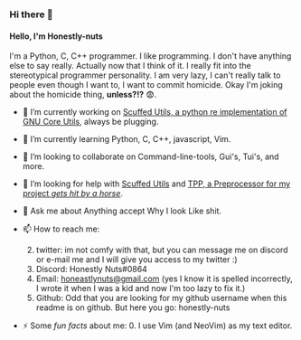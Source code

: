 ### Hi there 👋

#### Hello, I'm Honestly-nuts
I'm a Python, C, C++ programmer. I like programming. I don't have anything else to say really. Actually now that I think of it. I really fit 
into the stereotypical programmer personality. I am very lazy, I can't really talk to people even though I want to, I want to commit homicide.
Okay I'm joking about the homicide thing, **unless?!?** 😨.

- 🔭 I’m currently working on [Scuffed Utils, a python re implementation of GNU Core Utils](https://github.com/honestly-nuts/Scuffed-Utils), always be plugging.
- 🌱 I’m currently learning Python, C, C++, javascript, Vim.
- 👯 I’m looking to collaborate on Command-line-tools, Gui's, Tui's, and more.
- 🤔 I’m looking for help with [Scuffed Utils](https://github.com/honestly-nuts/Scuffed-Utils) and [TPP, a Preprocessor for my project *gets hit by a horse*](https://github.com/honestly-nuts/TPP).
- 💬 Ask me about Anything accept Why I look Like shit.
- 📫 How to reach me: 
  
  2. twitter: im not comfy with that, but you can message me on discord or e-mail me and I will give you access to my twitter :)
  3. Discord: Honestly Nuts\#0864
  4. Email: honeastlynuts@gmail.com (yes I know it is spelled incorrectly, I wrote it when I was a kid and now I'm too lazy to fix it.)
  5. Github: Odd that you are looking for my github username when this readme is on github. But here you go: honestly-nuts
  
- ⚡ Some *fun facts* about me:
  0. I use Vim (and NeoVim) as my text editor.
